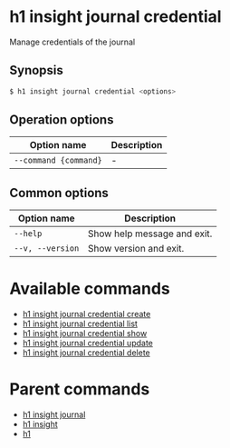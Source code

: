 
# h1 insight journal credential

Manage credentials of the journal

## Synopsis

```bash
$ h1 insight journal credential <options>
```

## Operation options

| Option name               | Description |
| ------------------------- | ----------- |
| ```--command {command}``` | -           |

## Common options

| Option name          | Description                 |
| -------------------- | --------------------------- |
| ```--help```         | Show help message and exit. |
| ```--v, --version``` | Show version and exit.      |

# Available commands

* [h1 insight journal credential create](./create/README.md)
* [h1 insight journal credential list](./list/README.md)
* [h1 insight journal credential show](./show/README.md)
* [h1 insight journal credential update](./update/README.md)
* [h1 insight journal credential delete](./delete/README.md)

# Parent commands

* [h1 insight journal](./../README.md)
* [h1 insight](./../../README.md)
* [h1](./../../../README.md)
